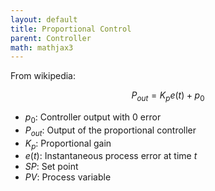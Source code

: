```yaml
---
layout: default
title: Proportional Control
parent: Controller
math: mathjax3
---
```


From wikipedia:

$$P_{out} = K_{p} e(t) + p_0$$

- $p_0$: Controller output with $0$ error
- $P_{out}$: Output of the proportional controller
- $K_p$: Proportional gain
- $e(t)$: Instantaneous process error at time $t$
- $SP$: Set point
- $PV$: Process variable